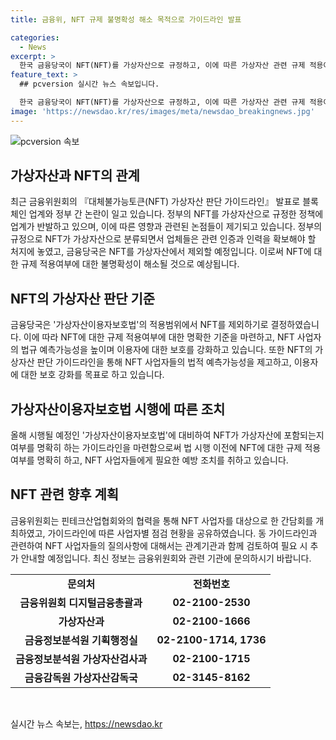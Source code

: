 ```yaml
---
title: 금융위, NFT 규제 불명확성 해소 목적으로 가이드라인 발표

categories:
  - News
excerpt: >
  한국 금융당국이 NFT(NFT)를 가상자산으로 규정하고, 이에 따른 가상자산 관련 규제 적용여부를 명확히하는 가이드라인을 발표했다. 이로 인해 블록체인 업계는 강하게 반발하고 있으며, NFT 사업자의 법규 예측가능성을 높이고 이용자 보호를 강화하기 위해 간담회와 질의사항 검토 등의 활동이 이뤄지고 있다. 해당 조치는 가상자산이용자보호법의 시행에 앞서 NFT가 가상자산에 해당되는지를 판단할 수 있는 명확한 기준을 제공하고자 한 것으로 풀이된다.
feature_text: >
  ## pcversion 실시간 뉴스 속보입니다.

  한국 금융당국이 NFT(NFT)를 가상자산으로 규정하고, 이에 따른 가상자산 관련 규제 적용여부를 명확히하는 가이드라인을 발표했다. 이로 인해 블록체인 업계는 강하게 반발하고 있으며, NFT 사업자의 법규 예측가능성을 높이고 이용자 보호를 강화하기 위해 간담회와 질의사항 검토 등의 활동이 이뤄지고 있다. 해당 조치는 가상자산이용자보호법의 시행에 앞서 NFT가 가상자산에 해당되는지를 판단할 수 있는 명확한 기준을 제공하고자 한 것으로 풀이된다.
image: 'https://newsdao.kr/res/images/meta/newsdao_breakingnews.jpg'
---
```


<p><img src="https://newsdao.kr/res/images/meta/newsdao_breakingnews.jpg" alt="pcversion 속보" /></p>

<h2 data-ke-size="size26">가상자산과 NFT의 관계</h2>

<p data-ke-size="size16">최근 금융위원회의 『대체불가능토큰(NFT) 가상자산 판단 가이드라인』 발표로 블록체인 업계와 정부 간 논란이 일고 있습니다. 정부의 NFT를 가상자산으로 규정한 정책에 업계가 반발하고 있으며, 이에 따른 영향과 관련된 논점들이 제기되고 있습니다. 정부의 규정으로 NFT가 가상자산으로 분류되면서 업체들은 관련 인증과 인력을 확보해야 할 처지에 놓였고, 금융당국은 NFT를 가상자산에서 제외할 예정입니다. 이로써 NFT에 대한 규제 적용여부에 대한 불명확성이 해소될 것으로 예상됩니다.</p>

<h2 data-ke-size="size26">NFT의 가상자산 판단 기준</h2>

<p data-ke-size="size16">금융당국은 '가상자산이용자보호법'의 적용범위에서 NFT를 제외하기로 결정하였습니다. 이에 따라 NFT에 대한 규제 적용여부에 대한 명확한 기준을 마련하고, NFT 사업자의 법규 예측가능성을 높이며 이용자에 대한 보호를 강화하고 있습니다. 또한 NFT의 가상자산 판단 가이드라인을 통해 NFT 사업자들의 법적 예측가능성을 제고하고, 이용자에 대한 보호 강화를 목표로 하고 있습니다.</p>

<h2 data-ke-size="size26">가상자산이용자보호법 시행에 따른 조치</h2>

<p data-ke-size="size16">올해 시행될 예정인 '가상자산이용자보호법'에 대비하여 NFT가 가상자산에 포함되는지 여부를 명확히 하는 가이드라인을 마련함으로써 법 시행 이전에 NFT에 대한 규제 적용여부를 명확히 하고, NFT 사업자들에게 필요한 예방 조치를 취하고 있습니다.</p>

<h2 data-ke-size="size26">NFT 관련 향후 계획</h2>

<p data-ke-size="size16">금융위원회는 핀테크산업협회와의 협력을 통해 NFT 사업자를 대상으로 한 간담회를 개최하였고, 가이드라인에 따른 사업자별 점검 현황을 공유하였습니다. 동 가이드라인과 관련하여 NFT 사업자들의 질의사항에 대해서는 관계기관과 함께 검토하여 필요 시 추가 안내할 예정입니다. 최신 정보는 금융위원회와 관련 기관에 문의하시기 바랍니다.</p>

<table>
    <tbody>
        <tr>
            <td style="text-align: center; height: 17px;"><b>문의처</b></td>
            <td style="text-align: center; height: 17px;"><b>전화번호</b></td>
        </tr>
        <tr>
            <td style="text-align: center; height: 17px;"><b>금융위원회 디지털금융총괄과</b></td>
            <td style="text-align: center; height: 17px;"><b>02-2100-2530</b></td>
        </tr>
        <tr>
            <td style="text-align: center; height: 17px;"><b>가상자산과</b></td>
            <td style="text-align: center; height: 17px;"><b>02-2100-1666</b></td>
        </tr>
        <tr>
            <td style="text-align: center; height: 17px;"><b>금융정보분석원 기획행정실</b></td>
            <td style="text-align: center; height: 17px;"><b>02-2100-1714, 1736</b></td>
        </tr>
        <tr>
            <td style="text-align: center; height: 17px;"><b>금융정보분석원 가상자산검사과</b></td>
            <td style="text-align: center; height: 17px;"><b>02-2100-1715</b></td>
        </tr>
        <tr>
            <td style="text-align: center; height: 17px;"><b>금융감독원 가상자산감독국</b></td>
            <td style="text-align: center; height: 17px;"><b>02-3145-8162</b></td>
        </tr>
    </tbody>
</table>

<p data-ke-size="size16">&nbsp;</p>
실시간 뉴스 속보는, <a href="https://newsdao.kr" rel="dofollow">https://newsdao.kr</a>


